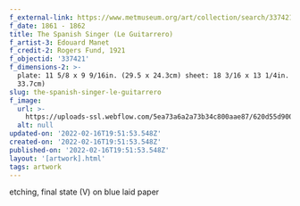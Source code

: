 ```yaml
---
f_external-link: https://www.metmuseum.org/art/collection/search/337421
f_date: 1861 - 1862
title: The Spanish Singer (Le Guitarrero)
f_artist-3: Edouard Manet
f_credit-2: Rogers Fund, 1921
f_objectid: '337421'
f_dimensions-2: >-
  plate: 11 5/8 x 9 9/16in. (29.5 x 24.3cm) sheet: 18 3/16 x 13 1/4in. (46.2 x
  33.7cm)
slug: the-spanish-singer-le-guitarrero
f_image:
  url: >-
    https://uploads-ssl.webflow.com/5ea73a6a2a73b34c800aae87/620d55d900252e7b39f8ac39_DP815313.jpeg
  alt: null
updated-on: '2022-02-16T19:51:53.548Z'
created-on: '2022-02-16T19:51:53.548Z'
published-on: '2022-02-16T19:51:53.548Z'
layout: '[artwork].html'
tags: artwork
---
```


etching, final state (V) on blue laid paper
